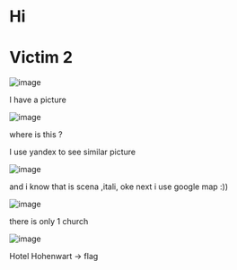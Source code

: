 # Hi
# Victim 2
![image](https://user-images.githubusercontent.com/65381453/132119921-40407079-8ac4-4f9d-a097-aa4bb4c2c353.png)

I have a picture 

![image](https://user-images.githubusercontent.com/65381453/132124745-2c2480d9-3f72-4a90-b081-fb267ffd5b12.png)

where is this ?

I use yandex to see similar picture

![image](https://user-images.githubusercontent.com/65381453/132124777-873dddd9-4cb8-4fd3-b617-681a18dc2011.png)

and i know that is scena ,itali, oke next  i use google map :))

![image](https://user-images.githubusercontent.com/65381453/132124982-1a78f8f1-acb5-4fce-9e96-d8a2438eba3f.png)

there is only 1 church 

![image](https://user-images.githubusercontent.com/65381453/132128892-2db10cf1-0574-42b5-8e3e-ad61de001583.png)

Hotel Hohenwart -> flag
